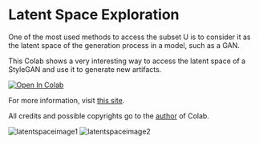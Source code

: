# Latent Space Exploration

One of the most used methods to access the subset U is to consider it as the latent space of the generation process in a model, such as a GAN.

This Colab shows a very interesting way to access the latent space of a StyleGAN and use it to generate new artifacts.

[![Open In Colab](https://colab.research.google.com/assets/colab-badge.svg)](https://colab.research.google.com/github/AmarSaini/Epoching-Blog/blob/master/_notebooks/2020-08-10-Latent-Space-Exploration-with-StyleGAN2.ipynb)

For more information, visit [this site](https://amarsaini.github.io/Epoching-Blog/jupyter/2020/08/10/Latent-Space-Exploration-with-StyleGAN2.html).

All credits and possible copyrights go to the [author](https://github.com/AmarSaini/) of Colab.

![latentspaceimage1](https://drive.google.com/uc?export=view&id=1y-FR4CHGBRi0AR28g2-R_Ib0C-sa33Q5)
![latentspaceimage2](https://drive.google.com/uc?export=view&id=1kNGSMA9CF6TpB7gjc-mcqHBRmcEO9Lr3)

